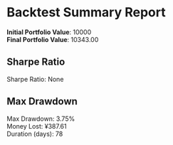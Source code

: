 # Backtest Summary Report

**Initial Portfolio Value**: 10000  
**Final Portfolio Value**: 10343.00

## Sharpe Ratio
Sharpe Ratio: None

## Max Drawdown
Max Drawdown: 3.75%  
Money Lost: ¥387.61  
Duration (days): 78
